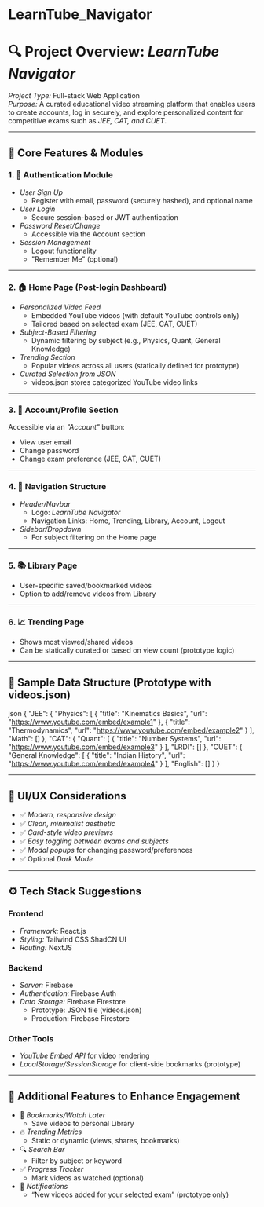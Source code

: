 # LearnTube_Navigator

# 🔍 Project Overview: *LearnTube Navigator*

*Project Type:* Full-stack Web Application  
*Purpose:* A curated educational video streaming platform that enables users to create accounts, log in securely, and explore personalized content for competitive exams such as *JEE, CAT, and CUET*.

---

## 🧩 Core Features & Modules

### 1. 🔐 Authentication Module

- *User Sign Up*
  - Register with email, password (securely hashed), and optional name
- *User Login*
  - Secure session-based or JWT authentication
- *Password Reset/Change*
  - Accessible via the Account section
- *Session Management*
  - Logout functionality
  - "Remember Me" (optional)

---

### 2. 🏠 Home Page (Post-login Dashboard)

- *Personalized Video Feed*
  - Embedded YouTube videos (with default YouTube controls only)
  - Tailored based on selected exam (JEE, CAT, CUET)
- *Subject-Based Filtering*
  - Dynamic filtering by subject (e.g., Physics, Quant, General Knowledge)
- *Trending Section*
  - Popular videos across all users (statically defined for prototype)
- *Curated Selection from JSON*
  - videos.json stores categorized YouTube video links

---

### 3. 👤 Account/Profile Section

Accessible via an *"Account"* button:

- View user email
- Change password
- Change exam preference (JEE, CAT, CUET)

---

### 4. 🧭 Navigation Structure

- *Header/Navbar*
  - Logo: *LearnTube Navigator*
  - Navigation Links: Home, Trending, Library, Account, Logout
- *Sidebar/Dropdown*
  - For subject filtering on the Home page

---

### 5. 📚 Library Page

- User-specific saved/bookmarked videos
- Option to add/remove videos from Library

---

### 6. 📈 Trending Page

- Shows most viewed/shared videos
- Can be statically curated or based on view count (prototype logic)

---

## 📁 Sample Data Structure (Prototype with videos.json)

json
{
  "JEE": {
    "Physics": [
      {
        "title": "Kinematics Basics",
        "url": "https://www.youtube.com/embed/example1"
      },
      {
        "title": "Thermodynamics",
        "url": "https://www.youtube.com/embed/example2"
      }
    ],
    "Math": []
  },
  "CAT": {
    "Quant": [
      {
        "title": "Number Systems",
        "url": "https://www.youtube.com/embed/example3"
      }
    ],
    "LRDI": []
  },
  "CUET": {
    "General Knowledge": [
      {
        "title": "Indian History",
        "url": "https://www.youtube.com/embed/example4"
      }
    ],
    "English": []
  }
}


---

## 🎨 UI/UX Considerations

- ✅ *Modern, responsive design*
- ✅ *Clean, minimalist aesthetic*
- ✅ *Card-style video previews*
- ✅ *Easy toggling between exams and subjects*
- ✅ *Modal popups* for changing password/preferences
- ✅ Optional *Dark Mode*

---

## ⚙ Tech Stack Suggestions

### Frontend
- *Framework:* React.js
- *Styling:* Tailwind CSS ShadCN UI
- *Routing:* NextJS

### Backend
- *Server:* Firebase
- *Authentication:* Firebase Auth
- *Data Storage:* Firebase Firestore
  - Prototype: JSON file (videos.json)
  - Production: Firebase Firestore

### Other Tools
- *YouTube Embed API* for video rendering
- *LocalStorage/SessionStorage* for client-side bookmarks (prototype)

---

## 🌟 Additional Features to Enhance Engagement

- 📌 *Bookmarks/Watch Later*
  - Save videos to personal Library
- 🔥 *Trending Metrics*
  - Static or dynamic (views, shares, bookmarks)
- 🔍 *Search Bar*
  - Filter by subject or keyword
- ✅ *Progress Tracker*
  - Mark videos as watched (optional)
- 🔔 *Notifications*
  - “New videos added for your selected exam” (prototype only)
